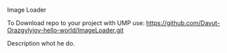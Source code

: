 Image Loader

To Download repo to your project with UMP use: 
https://github.com/Davut-Orazgylyjov-hello-world/ImageLoader.git

Description whot he do.
